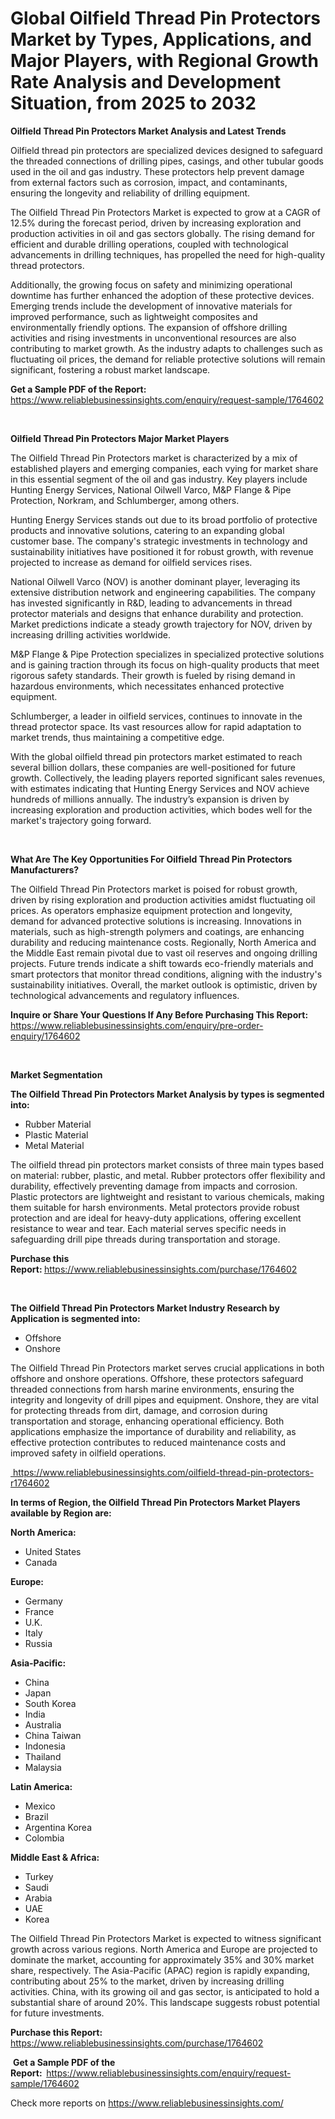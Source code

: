 <p><h1>Global Oilfield Thread Pin Protectors Market by Types, Applications, and Major Players, with Regional Growth Rate Analysis and Development Situation, from 2025 to 2032</h1></p><p><strong>Oilfield Thread Pin Protectors Market Analysis and Latest Trends</strong></p>
<p><p>Oilfield thread pin protectors are specialized devices designed to safeguard the threaded connections of drilling pipes, casings, and other tubular goods used in the oil and gas industry. These protectors help prevent damage from external factors such as corrosion, impact, and contaminants, ensuring the longevity and reliability of drilling equipment.</p><p>The Oilfield Thread Pin Protectors Market is expected to grow at a CAGR of 12.5% during the forecast period, driven by increasing exploration and production activities in oil and gas sectors globally. The rising demand for efficient and durable drilling operations, coupled with technological advancements in drilling techniques, has propelled the need for high-quality thread protectors. </p><p>Additionally, the growing focus on safety and minimizing operational downtime has further enhanced the adoption of these protective devices. Emerging trends include the development of innovative materials for improved performance, such as lightweight composites and environmentally friendly options. The expansion of offshore drilling activities and rising investments in unconventional resources are also contributing to market growth. As the industry adapts to challenges such as fluctuating oil prices, the demand for reliable protective solutions will remain significant, fostering a robust market landscape.</p></p>
<p><strong>Get a Sample PDF of the Report:&nbsp;</strong> <a href="https://www.reliablebusinessinsights.com/enquiry/request-sample/1764602?utm_campaign=2757&utm_medium=2&utm_source=Github&utm_content=ia&utm_term=11042025&utm_id=oilfield-thread-pin-protectors">https://www.reliablebusinessinsights.com/enquiry/request-sample/1764602</a></p>
<p>&nbsp;</p>
<p><strong>Oilfield Thread Pin Protectors Major Market Players</strong></p>
<p><p>The Oilfield Thread Pin Protectors market is characterized by a mix of established players and emerging companies, each vying for market share in this essential segment of the oil and gas industry. Key players include Hunting Energy Services, National Oilwell Varco, M&P Flange & Pipe Protection, Norkram, and Schlumberger, among others. </p><p>Hunting Energy Services stands out due to its broad portfolio of protective products and innovative solutions, catering to an expanding global customer base. The company's strategic investments in technology and sustainability initiatives have positioned it for robust growth, with revenue projected to increase as demand for oilfield services rises.</p><p>National Oilwell Varco (NOV) is another dominant player, leveraging its extensive distribution network and engineering capabilities. The company has invested significantly in R&D, leading to advancements in thread protector materials and designs that enhance durability and protection. Market predictions indicate a steady growth trajectory for NOV, driven by increasing drilling activities worldwide.</p><p>M&P Flange & Pipe Protection specializes in specialized protective solutions and is gaining traction through its focus on high-quality products that meet rigorous safety standards. Their growth is fueled by rising demand in hazardous environments, which necessitates enhanced protective equipment.</p><p>Schlumberger, a leader in oilfield services, continues to innovate in the thread protector space. Its vast resources allow for rapid adaptation to market trends, thus maintaining a competitive edge.</p><p>With the global oilfield thread pin protectors market estimated to reach several billion dollars, these companies are well-positioned for future growth. Collectively, the leading players reported significant sales revenues, with estimates indicating that Hunting Energy Services and NOV achieve hundreds of millions annually. The industry’s expansion is driven by increasing exploration and production activities, which bodes well for the market's trajectory going forward.</p></p>
<p>&nbsp;</p>
<p><strong>What Are The Key Opportunities For Oilfield Thread Pin Protectors Manufacturers?</strong></p>
<p><p>The Oilfield Thread Pin Protectors market is poised for robust growth, driven by rising exploration and production activities amidst fluctuating oil prices. As operators emphasize equipment protection and longevity, demand for advanced protective solutions is increasing. Innovations in materials, such as high-strength polymers and coatings, are enhancing durability and reducing maintenance costs. Regionally, North America and the Middle East remain pivotal due to vast oil reserves and ongoing drilling projects. Future trends indicate a shift towards eco-friendly materials and smart protectors that monitor thread conditions, aligning with the industry's sustainability initiatives. Overall, the market outlook is optimistic, driven by technological advancements and regulatory influences.</p></p>
<p><strong>Inquire or Share Your Questions If Any Before Purchasing This Report:</strong> <a href="https://www.reliablebusinessinsights.com/enquiry/pre-order-enquiry/1764602?utm_campaign=2757&utm_medium=2&utm_source=Github&utm_content=ia&utm_term=11042025&utm_id=oilfield-thread-pin-protectors">https://www.reliablebusinessinsights.com/enquiry/pre-order-enquiry/1764602</a></p>
<p>&nbsp;</p>
<p><strong>Market Segmentation</strong></p>
<p><strong>The Oilfield Thread Pin Protectors Market Analysis by types is segmented into:</strong></p>
<p><ul><li>Rubber Material</li><li>Plastic Material</li><li>Metal Material</li></ul></p>
<p><p>The oilfield thread pin protectors market consists of three main types based on material: rubber, plastic, and metal. Rubber protectors offer flexibility and durability, effectively preventing damage from impacts and corrosion. Plastic protectors are lightweight and resistant to various chemicals, making them suitable for harsh environments. Metal protectors provide robust protection and are ideal for heavy-duty applications, offering excellent resistance to wear and tear. Each material serves specific needs in safeguarding drill pipe threads during transportation and storage.</p></p>
<p><strong>Purchase this Report:&nbsp;</strong><a href="https://www.reliablebusinessinsights.com/purchase/1764602?utm_campaign=2757&utm_medium=2&utm_source=Github&utm_content=ia&utm_term=11042025&utm_id=oilfield-thread-pin-protectors">https://www.reliablebusinessinsights.com/purchase/1764602</a></p>
<p>&nbsp;</p>
<p><strong>The Oilfield Thread Pin Protectors Market Industry Research by Application is segmented into:</strong></p>
<p><ul><li>Offshore</li><li>Onshore</li></ul></p>
<p><p>The Oilfield Thread Pin Protectors market serves crucial applications in both offshore and onshore operations. Offshore, these protectors safeguard threaded connections from harsh marine environments, ensuring the integrity and longevity of drill pipes and equipment. Onshore, they are vital for protecting threads from dirt, damage, and corrosion during transportation and storage, enhancing operational efficiency. Both applications emphasize the importance of durability and reliability, as effective protection contributes to reduced maintenance costs and improved safety in oilfield operations.</p></p>
<p><a href="https://www.reliablebusinessinsights.com/oilfield-thread-pin-protectors-r1764602?utm_campaign=2757&utm_medium=2&utm_source=Github&utm_content=ia&utm_term=11042025&utm_id=oilfield-thread-pin-protectors">&nbsp;https://www.reliablebusinessinsights.com/oilfield-thread-pin-protectors-r1764602</a></p>
<p><strong>In terms of Region, the Oilfield Thread Pin Protectors Market Players available by Region are:</strong></p>
<p>
    <p> <strong> North America: </strong>
        <ul>
            <li>United States</li>
            <li>Canada</li>
        </ul>
        </p> 
    <p> <strong> Europe: </strong>
        <ul>
            <li>Germany</li>
            <li>France</li>
            <li>U.K.</li>
            <li>Italy</li>
            <li>Russia</li>
        </ul>
        </p> 
    <p> <strong> Asia-Pacific: </strong>
        <ul>
            <li>China</li>
            <li>Japan</li>
            <li>South Korea</li>
            <li>India</li>
            <li>Australia</li>
            <li>China Taiwan</li>
            <li>Indonesia</li>
            <li>Thailand</li>
            <li>Malaysia</li>
        </ul>
        </p> 
    <p> <strong> Latin America: </strong>
        <ul>
            <li>Mexico</li>
            <li>Brazil</li>
            <li>Argentina Korea</li>
            <li>Colombia</li>
        </ul>
        </p> 
    <p> <strong> Middle East & Africa: </strong>
        <ul>
            <li>Turkey</li>
            <li>Saudi</li>
            <li>Arabia</li>
            <li>UAE</li>
            <li>Korea</li>
        </ul>
    </p>
    </p>
<p><p>The Oilfield Thread Pin Protectors Market is expected to witness significant growth across various regions. North America and Europe are projected to dominate the market, accounting for approximately 35% and 30% market share, respectively. The Asia-Pacific (APAC) region is rapidly expanding, contributing about 25% to the market, driven by increasing drilling activities. China, with its growing oil and gas sector, is anticipated to hold a substantial share of around 20%. This landscape suggests robust potential for future investments.</p></p>
<p><strong>Purchase this Report: </strong><a href="https://www.reliablebusinessinsights.com/purchase/1764602?utm_campaign=2757&utm_medium=2&utm_source=Github&utm_content=ia&utm_term=11042025&utm_id=oilfield-thread-pin-protectors">https://www.reliablebusinessinsights.com/purchase/1764602</a></p>
<p>&nbsp;<strong>Get a Sample PDF of the Report:&nbsp;&nbsp;</strong><a href="https://www.reliablebusinessinsights.com/enquiry/request-sample/1764602?utm_campaign=2757&utm_medium=2&utm_source=Github&utm_content=ia&utm_term=11042025&utm_id=oilfield-thread-pin-protectors">https://www.reliablebusinessinsights.com/enquiry/request-sample/1764602</a></p>
<p><strong></strong></p>
<p>Check more reports on <a href="https://www.reliablebusinessinsights.com/?utm_campaign=2757&utm_medium=2&utm_source=Github&utm_content=ia&utm_term=11042025&utm_id=oilfield-thread-pin-protectors">https://www.reliablebusinessinsights.com/</a></p>